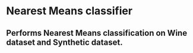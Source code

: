 # Nearest Means classifier
## Performs Nearest Means classification on Wine dataset and Synthetic dataset.
